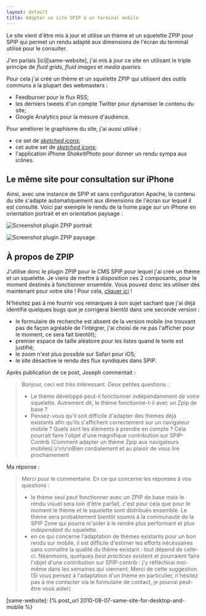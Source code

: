 ```yaml
---
layout: default
title: Adapter un site SPIP à un terminal mobile
---
```


Le site vient d'être mis à jour et utilise un thème et un squelette ZPIP pour SPIP qui permet un rendu adapté aux dimensions de l'écran du terminal utilisé pour le consulter.

J'en parlais [ici][same-website], j'ai mis à jour ce site en utilisant le triple
principe de *fluid grids*, *fluid images* et *media queries*.

Pour cela j'ai créé un thème et un squelette ZPIP qui utilisent des outils
communs à la plupart des webmasters :

* Feedburner pour le flux RSS;
* les derniers tweets d'un compte Twitter pour dynamiser le contenu du site;
* Google Analytics pour la mesure d'audience.

Pour améliorer le graphisme du site, j'ai aussi utilisé :

* ce set de [*sketched icons*](http://www.charfishdesign.com/goodies/19-free-hand-drawn-sketch-icons/);
* cet autre set de [*sketched icons*](http://www.webdesignerdepot.com/2009/04/24-free-exclusive-vector-icons-handy/);
* l'application iPhone *ShakeItPhoto* pour donner un rendu sympa aux icônes.

## Le même site pour consultation sur iPhone

Ainsi, avec une instance de SPIP et sans configuration Apache, le contenu du
site s'adapte automatiquement aux dimensions de l'écran sur lequel il est
consulté. Voici par exemple le rendu de la home page sur un iPhone en
orientation portrait et en orientation paysage :

![Screenshot plugin ZPIP portrait](../../assets/images/screenshot-zpip-1.png)

![Screenshot plugin ZPIP paysage](../../assets/images/screenshot-zpip-2.png)

## À propos de ZPIP

J'utilise donc le plugin ZPIP pour le CMS SPIP pour lequel j'ai créé un thème
et un squelette. Je viens de mettre à disposition ces 2 composants, pour le
moment destinés à fonctionner ensemble. Vous pouvez donc les utiliser dès
maintenant pour votre site ! Pour cela, [cliquer ici](http://code.google.com/p/mfgridformobile/) !

N'hésitez pas à me fournir vos remarques à son sujet sachant que j'ai déjà
identifié quelques bugs que je corrigerai bientôt dans une seconde version :
* le formulaire de recherche est absent de la version mobile (ne trouvant pas
  de façon agréable de l'intégrer, j'ai choisi de ne pas l'afficher pour le
  moment, ce sera fait bientôt);
* premier espace de taille aléatoire pour les listes quand le texte est
  justifié;
* le zoom n'est plus possible sur Safari pour iOS;
* le site désactive le rendu des flux syndiqués dans SPIP.

Après publication de ce post, Joseph commentait :

> Bonjour, ceci est très intéressant. Deux petites questions :
> * Le thème développé peut-il fonctionner indépendamment de votre squelette.
>   Autrement dit, le thème fonctionne-t-il avec un Zpip de base ?
> * Pensez-vous qu'il soit difficile d'adapter des thèmes déjà existants afin
>   qu'ils s'affichent correctement sur un navigateur mobile ? Quels sont les
>   éléments à prendre en compte ? Cela pourrait faire l'objet d'une magnifique
>   contribution sur SPIP-Contrib (Comment adapter un thème Zpip aux
>   navigateurs mobiles).\r\n\r\nBien cordialement et au plaisir de vous lire
>   prochainement

Ma réponse :

> Merci pour le commentaire. En ce qui concerne les réponses à vos questions :
> * le thème seul peut fonctionner avec un ZPIP de base mais le rendu visuel
>   sera loin d'être parfait, c'est pour cela que pour le moment le thème et
>   le squelette sont distribués ensemble. Le thème sera probablement bientôt
>   soumis à la communauté de la SPIP Zone qui pourra m'aider à le rendre plus
>   performant et plus *indépendant* du squelette.
> * en ce qui concerne l'adaptation de thèmes existants pour un bon rendu sur
>   mobile, il est difficile d'estimer les efforts nécéssaires sans connaître
>   la qualité du thème existant : tout dépend de celle-ci. Néanmoins, quelques
>   *best practices* existent et pourraient faire l'objet d'une contribution
>   sur SPIP-contrib : j'y réfléchirai moi-même dans les semaines qui viennent.
>   Merci de cette suggestion. (Si vous pensez à l'adaptation d'un thème en
>   particulier, n'hésitez pas à me contacter via le formulaire de contact,
>   je pourrai peut-être vous aider)

[same-website]: {% post_url 2010-08-07-same-site-for-desktop-and-mobile %}

